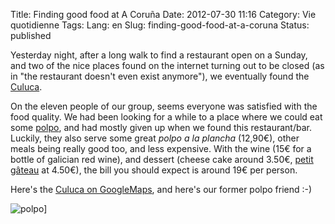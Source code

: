 Title: Finding good food at A Coruña
Date: 2012-07-30 11:16
Category: Vie quotidienne
Tags:
Lang: en
Slug: finding-good-food-at-a-coruna
Status: published

Yesterday night, after a long walk to find a restaurant open on a Sunday, and
two of the nice places found on the internet turning out to be closed (as in
"the restaurant doesn't even exist anymore"), we eventually found the
[Culuca](http://www.culuca.com).

On the eleven people of our group, seems everyone was satisfied with the food
quality. We had been looking for a while to a place where we could eat some
[polpo](http://en.wikipedia.org/wiki/Octopus), and had mostly given up when we
found this restaurant/bar. Luckily, they also serve some great *polpo a la
plancha* (12,90€), other meals being really good too, and less expensive. With
the wine (15€ for a bottle of galician red wine), and dessert (cheese cake
around 3.50€, [petit gâteau](http://en.wikipedia.org/wiki/Petit_G%C3%A2teau) at
4.50€), the bill you should expect is around 19€ per person.

Here's the [Culuca on GoogleMaps](http://goo.gl/maps/X9Y85), and here's our
former polpo friend :-)

![polpo]({static}/media/guadec/2012/P1080329.JPG)]
